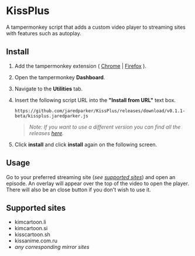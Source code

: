 # KissPlus
A tampermonkey script that adds a custom video player to streaming sites with features such as autoplay.

## Install

1) Add the tampermonkey extension ( [Chrome](https://chrome.google.com/webstore/detail/dhdgffkkebhmkfjojejmpbldmpobfkfo) | [Firefox](https://addons.mozilla.org/en-US/firefox/addon/tampermonkey/) ).
2) Open the tampermonkey **Dashboard**.
3) Navigate to the **Utilities** tab.
4) Insert the following script URL into the **"Install from URL"** text box.

   `https://github.com/jaredparker/KissPlus/releases/download/v0.1.1-beta/kissplus.jaredparker.js`

   > *Note: If you want to use a different version you can find all the releases [here](https://github.com/jaredparker/KissPlus/releases).*
   
5) Click **install** and click **install** again on the following screen.

## Usage

Go to your preferred streaming site (*see [supported sites](#supported-sites)*) and open an episode. An overlay will appear over the top of the video to open the player. There will also be an close button if you don't wish to use it.

## Supported sites
- kimcartoon.li
- kimcartoon.si
- kisscartoon.sh
- kissanime.com.ru
- *any corresponding mirror sites*
